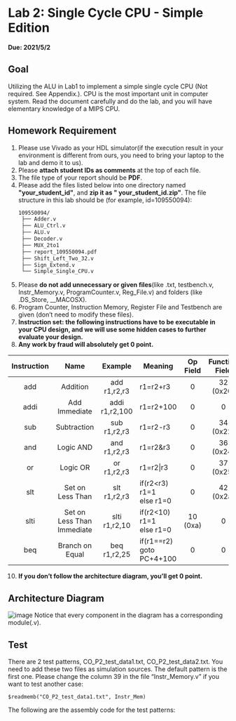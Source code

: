 # Lab 2: Single Cycle CPU - Simple Edition
**Due: 2021/5/2**
## Goal
Utilizing the ALU in Lab1 to implement a simple single cycle CPU (Not required. See Appendix.). CPU is the most important unit in computer system. Read the document 
carefully and do the lab, and you will have elementary knowledge of a MIPS CPU.

## Homework Requirement
1. Please use Vivado as your HDL simulator(if the execution result in your environment is different from ours, you need to bring your laptop to the lab and demo it to us).
2. Please **attach student IDs as comments** at the top of each file.
3. The file type of your report should be **PDF**.
4. Please add the files listed below into one directory named **"your_student_id"**, and **zip it as " your_student_id.zip"**.
   The file structure in this lab should be (for example, id=109550094):
   ```bash
   109550094/ 
    ├── Adder.v 
    ├── ALU_Ctrl.v 
    ├── ALU.v 
    ├── Decoder.v 
    ├── MUX_2to1 
    ├── report_109550094.pdf 
    ├── Shift_Left_Two_32.v 
    ├── Sign_Extend.v 
    └── Simple_Single_CPU.v 
   ``` 
5. Please **do not add unnecessary or given files**(like .txt, testbench.v, Instr_Memory.v, ProgramCounter.v, Reg_File.v) and folders (like .DS_Store, __MACOSX).
6. Program Counter, Instruction Memory, Register File and Testbench are given (don’t need to modify these files).
7. **Instruction set: the following instructions have to be executable in your CPU design, and we will use some hidden cases to further evaluate your design.**
8. **Any work by fraud will absolutely get 0 point.**

| Instruction |              Name              |     Example    |              Meaning              | Op <br>Field | Function <br>Field |
|:-----------:|:------------------------------:|:--------------:|-----------------------------------|:------------:|:------------------:|
|     add     |            Addition            |  add r1,r2,r3  |              r1=r2+r3             |       0      |      32 (0x20)     |
|     addi    |          Add Immediate         | addi r1,r2,100 |             r1=r2+100             |       0      |          0         |
|     sub     |           Subtraction          |  sub r1,r2,r3  |              r1=r2-r3             |       0      |      34 (0x22)     |
|     and     |            Logic AND           |  and r1,r2,r3  |              r1=r2&r3             |       0      |      36 (0x24)     |
|      or     |            Logic OR            |   or r1,r2,r3  |             r1=r2\|r3             |       0      |      37 (0x25)     |
|     slt     |        Set on Less Than        |  slt r1,r2,r3  | if(r2<r3) r1=1 <br>else      r1=0 |       0      |      42 (0x2a)     |
|     slti    | Set on Less Than <br>Immediate |  slti r1,r2,10 |    if(r2<10) r1=1 <br>else r1=0   | 10 <br>(0xa) |          0         |
|     beq     |         Branch on Equal        |  beq r1,r2,25  |    if(r1==r2)<br>goto PC+4+100    |       0      |          0         |

10. **If you don’t follow the architecture diagram, you’ll get 0 point.**

## Architecture Diagram
![image](https://github.com/XCI9/NYCU-2021-Spring-Computer-Organization/assets/71249961/ad195a8a-8af9-4a25-9907-7fc8b226b2c7)
Notice that every component in the diagram has a corresponding module(.v).

## Test
There are 2 test patterns, CO_P2_test_data1.txt, CO_P2_test_data2.txt. You need to add these two files as simulation sources. 
The default pattern is the first one. Please change the column 39 in the file “Instr_Memory.v” if you want to test another case: 
```
$readmemb("CO_P2_test_data1.txt", Instr_Mem)
```
The following are the assembly code for the test patterns: 
